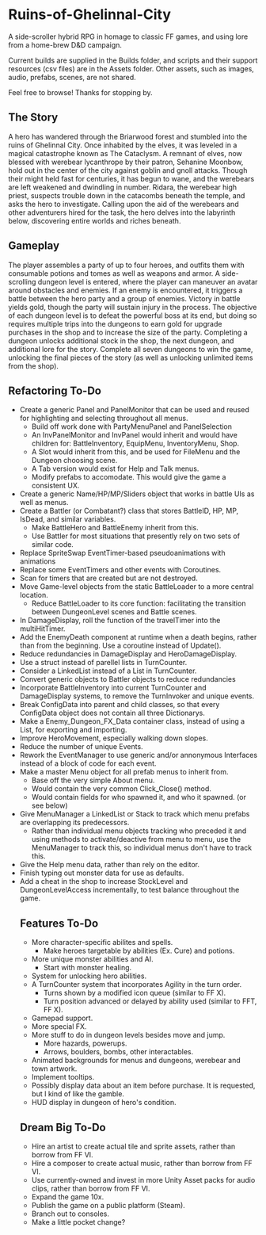 # Ruins-of-Ghelinnal-City
A side-scroller hybrid RPG in homage to classic FF games, and using lore from a home-brew D&D campaign.

Current builds are supplied in the Builds folder, and scripts and their support resources (csv files) are in the Assets folder. Other assets, such as images, audio, prefabs, scenes, are not shared.

Feel free to browse! Thanks for stopping by.

## The Story
A hero has wandered through the Briarwood forest and stumbled into the ruins of Ghelinnal City. Once inhabited by the elves, it was leveled in a magical catastrophe known as The Cataclysm. A remnant of elves, now blessed with werebear lycanthrope by their patron, Sehanine Moonbow, hold out in the center of the city against goblin and gnoll attacks. Though their might held fast for centuries, it has begun to wane, and the werebears are left weakened and dwindling in number. Ridara, the werebear high priest, suspects trouble down in the catacombs beneath the temple, and asks the hero to investigate. Calling upon the aid of the werebears and other adventurers hired for the task, the hero delves into the labyrinth below, discovering entire worlds and riches beneath.

## Gameplay
The player assembles a party of up to four heroes, and outfits them with consumable potions and tomes as well as weapons and armor. A side-scrolling dungeon level is entered, where the player can maneuver an avatar around obstacles and enemies. If an enemy is encountered, it triggers a battle between the hero party and a group of enemies. Victory in battle yields gold, though the party will sustain injury in the process. The objective of each dungeon level is to defeat the powerful boss at its end, but doing so requires multiple trips into the dungeons to earn gold for upgrade purchases in the shop and to increase the size of the party. Completing a dungeon unlocks additional stock in the shop, the next dungeon, and additional lore for the story. Complete all seven dungeons to win the game, unlocking the final pieces of the story (as well as unlocking unlimited items from the shop).

## Refactoring To-Do
* Create a generic Panel and PanelMonitor that can be used and reused for highlighting and selecting throughout all menus.
  * Build off work done with PartyMenuPanel and PanelSelection
  * An InvPanelMonitor and InvPanel would inherit and would have children for: BattleInventory, EquipMenu, InventoryMenu, Shop.
  * A Slot would inherit from this, and be used for FileMenu and the Dungeon choosing scene.
  * A Tab version would exist for Help and Talk menus.
  * Modify prefabs to accomodate. This would give the game a consistent UX.
* Create a generic Name/HP/MP/Sliders object that works in battle UIs as well as menus.
* Create a Battler (or Combatant?) class that stores BattleID, HP, MP, IsDead, and similar variables.
  * Make BattleHero and BattleEnemy inherit from this.
  * Use Battler for most situations that presently rely on two sets of similar code.
* Replace SpriteSwap EventTimer-based pseudoanimations with animations
* Replace some EventTimers and other events with Coroutines.
* Scan for timers that are created but are not destroyed.
* Move Game-level objects from the static BattleLoader to a more central location.
  * Reduce BattleLoader to its core function: facilitating the transition between DungeonLevel scenes and Battle scenes.
* In DamageDisplay, roll the function of the travelTimer into the multiHitTimer.
* Add the EnemyDeath component at runtime when a death begins, rather than from the beginning. Use a coroutine instead of Update().
* Reduce redundancies in DamageDisplay and HeroDamageDisplay.
* Use a struct instead of parellel lists in TurnCounter.
* Consider a LinkedList instead of a List in TurnCounter.
* Convert generic objects to Battler objects to reduce redundancies
* Incorporate BattleInventory into current TurnCounter and DamageDisplay systems, to remove the TurnInvoker and unique events.
* Break ConfigData into parent and child classes, so that every ConfigData object does not contain all three Dictionarys.
* Make a Enemy_Dungeon_FX_Data container class, instead of using a List<object>, for exporting and importing.
* Improve HeroMovement, especially walking down slopes.
* Reduce the number of unique Events.
* Rework the EventManager to use generic and/or annonymous Interfaces instead of a block of code for each event.
* Make a master Menu object for all prefab menus to inherit from.
  * Base off the very simple About menu.
  * Would contain the very common Click_Close() method.
  * Would contain fields for who spawned it, and who it spawned. (or see below)
* Give MenuManager a LinkedList or Stack to track which menu prefabs are overlapping its predecessors.
  * Rather than individual menu objects tracking who preceded it and using methods to activate/deactive from menu to menu, use the MenuManager to track this, so individual menus don't have to track this.
* Give the Help menu data, rather than rely on the editor.
* Finish typing out monster data for use as defaults.
* Add a cheat in the shop to increase StockLevel and DungeonLevelAccess incrementally, to test balance throughout the game.

<!-- end of the list -->

## Features To-Do
- More character-specific abilites and spells.
  - Make heroes targetable by abilities (Ex. Cure) and potions.
- More unique monster abilities and AI.
  - Start with monster healing.
- System for unlocking hero abilities.
- A TurnCounter system that incorporates Agility in the turn order.
  - Turns shown by a modified icon queue (similar to FF X).
  - Turn position advanced or delayed by ability used (similar to FFT, FF X).
- Gamepad support.
- More special FX.
- More stuff to do in dungeon levels besides move and jump.
  - More hazards, powerups.
  - Arrows, boulders, bombs, other interactables.
- Animated backgrounds for menus and dungeons, werebear and town artwork.
- Implement tooltips.
- Possibly display data about an item before purchase. It is requested, but I kind of like the gamble.
- HUD display in dungeon of hero's condition.

<!-- end of the list -->

## Dream Big To-Do
* Hire an artist to create actual tile and sprite assets, rather than borrow from FF VI.
* Hire a composer to create actual music, rather than borrow from FF VI.
* Use currently-owned and invest in more Unity Asset packs for audio clips, rather than borrow from FF VI.
* Expand the game 10x.
* Publish the game on a public platform (Steam).
* Branch out to consoles.
* Make a little pocket change?
